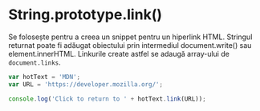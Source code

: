 # String.prototype.link()

Se folosește pentru a creea un snippet pentru un hiperlink HTML. Stringul returnat poate fi adăugat obiectului prin intermediul document.write() sau element.innerHTML. Linkurile create astfel se adaugă array-ului de `document.links`.

```javascript
var hotText = 'MDN';
var URL = 'https://developer.mozilla.org/';

console.log('Click to return to ' + hotText.link(URL));
```
